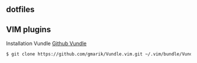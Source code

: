 ## dotfiles

## VIM plugins
Installation Vundle
[Github Vundle](https://github.com/gmarik/Vundle.vim)

```bash
$ git clone https://github.com/gmarik/Vundle.vim.git ~/.vim/bundle/Vundle.vim
```
